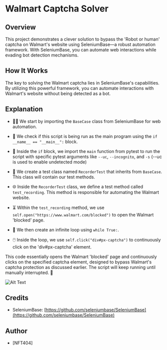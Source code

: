 # Walmart Captcha Solver

## Overview

This project demonstrates a clever solution to bypass the 'Robot or human' captcha on Walmart's website using SeleniumBase—a robust automation framework. With SeleniumBase, you can automate web interactions while evading bot detection mechanisms.

## How It Works

The key to solving the Walmart captcha lies in SeleniumBase's capabilities. By utilizing this powerful framework, you can automate interactions with Walmart's website without being detected as a bot.

## Explanation

- 🤖🌐 We start by importing the `BaseCase` class from SeleniumBase for web automation.

- 🔵 We check if this script is being run as the main program using the `if __name__ == "__main__":` block.

- 📜 Inside the `if` block, we import the `main` function from pytest to run the script with specific pytest arguments like `--uc`, `--incognito`, and `-s` (--uc is used to enable undetected mode)

- 🧪 We create a test class named `RecorderTest` that inherits from `BaseCase`. This class will contain our test methods.

- 🌐 Inside the `RecorderTest` class, we define a test method called `test_recording`. This method is responsible for automating the Walmart website.

- ⏳ Within the `test_recording` method, we use `self.open("https://www.walmart.com/blocked")` to open the Walmart 'blocked' page.

- 🔄 We then create an infinite loop using `while True:`.

- 🖱️ Inside the loop, we use `self.click("div#px-captcha")` to continuously click on the 'div#px-captcha' element.

This code essentially opens the Walmart 'blocked' page and continuously clicks on the specified captcha element, designed to bypass Walmart's captcha protection as discussed earlier. The script will keep running until manually interrupted. 🚀


![Alt Text](https://giphy.com/gifs/7un4GZSOR6SAAKg8rB)



## Credits

- SeleniumBase: [https://github.com/seleniumbase/SeleniumBase](https://github.com/seleniumbase/SeleniumBase)

## Author

- [NFT404]

